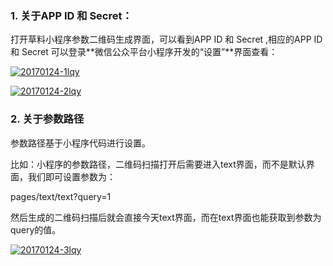 ### **1. 关于APP ID 和 Secret：**

打开草料小程序参数二维码生成界面，可以看到APP ID 和 Secret ,相应的APP ID 和 Secret 可以登录**微信公众平台小程序开发的“设置”**界面查看：

[![](https://blogcdnimg.clewm.net/2017/01/20170124-1lqy-1024x409.png "20170124-1lqy")](https://blogcdnimg.clewm.net/2017/01/20170124-1lqy.png)

[![](https://blogcdnimg.clewm.net/2017/01/20170124-2lqy-1024x515.png "20170124-2lqy")](https://blogcdnimg.clewm.net/2017/01/20170124-2lqy.png)

### **2. 关于参数路径**

参数路径基于小程序代码进行设置。

比如：小程序的参数路径，二维码扫描打开后需要进入text界面，而不是默认界面，我们即可设置参数为：

pages/text/text?query=1

然后生成的二维码扫描后就会直接今天text界面，而在text界面也能获取到参数为query的值。

[![](https://blogcdnimg.clewm.net/2017/01/20170124-3lqy.png "20170124-3lqy")](https://blogcdnimg.clewm.net/2017/01/20170124-3lqy.png)

